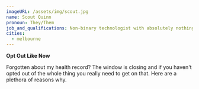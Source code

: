 ```yaml
---
imageURL: /assets/img/scout.jpg
name: Scout Quinn
pronoun: They/Them
job_and_qualifications: Non-binary technologist with absolutely nothing to hide in their medical history
cities:
  - melbourne
---
```


**Opt Out Like Now**

Forgotten about my health record? The window is closing and if you haven't opted out of the whole thing you really need to get on that. Here are a plethora of reasons why.
